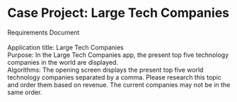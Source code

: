 # Case Project: Large Tech Companies 
Requirements Document <br /> <br />
Application title: Large Tech Companies <br />
Purpose: In the Large Tech Companies app, the present top five technology companies in the world are displayed. <br />
Algorithms: The opening screen displays the present top five world technology companies separated by a comma. Please research this topic and order them based on revenue. The current companies may not be in the same order.

